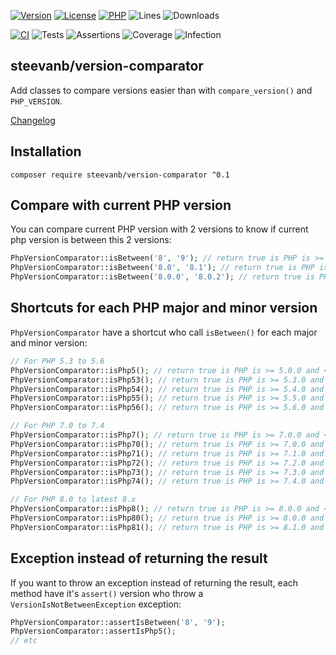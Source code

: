 [![Version](https://img.shields.io/badge/version-0.1.0-4B9081.svg)](https://github.com/steevanb/php-version-comparator/tree/0.1.0)
[![License](https://poser.pugx.org/steevanb/version-comparator/license)](https://github.com/steevanb/php-version-comparator/blob/master/LICENSE)
[![PHP](https://img.shields.io/badge/php-^5.3||^7.0||^8.0-blue.svg)](https://php.net)
![Lines](https://img.shields.io/badge/code%20lines-4,558-blue.svg)
![Downloads](https://poser.pugx.org/steevanb/version-comparator/downloads)

[![CI](https://github.com/steevanb/php-version-comparator/actions/workflows/ci.yml/badge.svg?branch=master)](https://github.com/steevanb/php-version-comparator/actions/workflows/ci.yml)
![Tests](https://img.shields.io/badge/tests-40-blue.svg)
![Assertions](https://img.shields.io/badge/assertions-70-blue.svg)
![Coverage](https://img.shields.io/badge/coverage-70%25-success.svg)
![Infection](https://img.shields.io/badge/infection-95%25-success.svg)

## steevanb/version-comparator

Add classes to compare versions easier than with `compare_version()` and `PHP_VERSION`.

[Changelog](changelog.md)

## Installation

```
composer require steevanb/version-comparator ^0.1
```

## Compare with current PHP version

You can compare current PHP version with 2 versions to know if current php version is between this 2 versions:

```php
PhpVersionComparator::isBetween('8', '9'); // return true is PHP is >= 8.0.0 and < 9.0.0
PhpVersionComparator::isBetween('8.0', '8.1'); // return true is PHP is >= 8.0.0 and < 8.1.0
PhpVersionComparator::isBetween('8.0.0', '8.0.2'); // return true is PHP is >= 8.0.0 and < 8.0.2
```

## Shortcuts for each PHP major and minor version

`PhpVersionComparator` have a shortcut who call `isBetween()` for each major and minor version:

```php
// For PHP 5.3 to 5.6 
PhpVersionComparator::isPhp5(); // return true is PHP is >= 5.0.0 and < 6.0.0
PhpVersionComparator::isPhp53(); // return true is PHP is >= 5.3.0 and < 5.4.0
PhpVersionComparator::isPhp54(); // return true is PHP is >= 5.4.0 and < 5.5.0
PhpVersionComparator::isPhp55(); // return true is PHP is >= 5.5.0 and < 5.6.0
PhpVersionComparator::isPhp56(); // return true is PHP is >= 5.6.0 and < 5.7.0

// For PHP 7.0 to 7.4
PhpVersionComparator::isPhp7(); // return true is PHP is >= 7.0.0 and < 8.0.0
PhpVersionComparator::isPhp70(); // return true is PHP is >= 7.0.0 and < 7.1.0
PhpVersionComparator::isPhp71(); // return true is PHP is >= 7.1.0 and < 7.2.0
PhpVersionComparator::isPhp72(); // return true is PHP is >= 7.2.0 and < 7.3.0
PhpVersionComparator::isPhp73(); // return true is PHP is >= 7.3.0 and < 7.4.0
PhpVersionComparator::isPhp74(); // return true is PHP is >= 7.4.0 and < 7.5.0

// For PHP 8.0 to latest 8.x
PhpVersionComparator::isPhp8(); // return true is PHP is >= 8.0.0 and < 9.0.0
PhpVersionComparator::isPhp80(); // return true is PHP is >= 8.0.0 and < 8.1.0
PhpVersionComparator::isPhp81(); // return true is PHP is >= 8.1.0 and < 8.2.0
```

## Exception instead of returning the result

If you want to throw an exception instead of returning the result,
each method have it's `assert()` version who throw a `VersionIsNotBetweenException` exception:

```php
PhpVersionComparator::assertIsBetween('8', '9');
PhpVersionComparator::assertIsPhp5();
// etc
```
